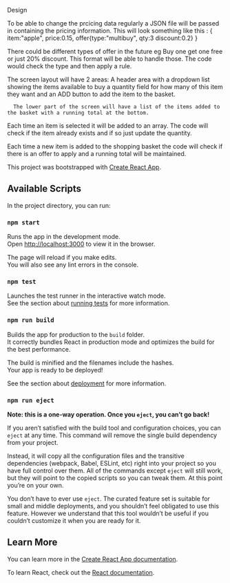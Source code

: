 Design

To be able to change the prcicing data regularly a JSON file will be passed in containing the pricing information. This will look something like this :
{
    item:"apple",
    price:0.15,
    offer{type:"multibuy",
          qty:3
          discount:0.2}
}

There could be different types of offer in the future eg Buy one get one free or just 20% discount. This format will be able to handle those. The code would check the type and then apply a rule.

The screen layout will have 2 areas:
      A header area with a dropdown list showing the items available to buy a quantity field for how many of this item they want and an ADD button to add the item to the basket.

      The lower part of the screen will have a list of the items added to the basket with a running total at the bottom.

Each time an item is selected it will be added to an array. The code will check if the item already exists and if so just update the quantity.

Each time a new item is added to the shopping basket the code will check if there is an offer to apply and a running total will be maintained.



This project was bootstrapped with [Create React App](https://github.com/facebook/create-react-app).

## Available Scripts

In the project directory, you can run:

### `npm start`

Runs the app in the development mode.<br />
Open [http://localhost:3000](http://localhost:3000) to view it in the browser.

The page will reload if you make edits.<br />
You will also see any lint errors in the console.

### `npm test`

Launches the test runner in the interactive watch mode.<br />
See the section about [running tests](https://facebook.github.io/create-react-app/docs/running-tests) for more information.

### `npm run build`

Builds the app for production to the `build` folder.<br />
It correctly bundles React in production mode and optimizes the build for the best performance.

The build is minified and the filenames include the hashes.<br />
Your app is ready to be deployed!

See the section about [deployment](https://facebook.github.io/create-react-app/docs/deployment) for more information.

### `npm run eject`

**Note: this is a one-way operation. Once you `eject`, you can’t go back!**

If you aren’t satisfied with the build tool and configuration choices, you can `eject` at any time. This command will remove the single build dependency from your project.

Instead, it will copy all the configuration files and the transitive dependencies (webpack, Babel, ESLint, etc) right into your project so you have full control over them. All of the commands except `eject` will still work, but they will point to the copied scripts so you can tweak them. At this point you’re on your own.

You don’t have to ever use `eject`. The curated feature set is suitable for small and middle deployments, and you shouldn’t feel obligated to use this feature. However we understand that this tool wouldn’t be useful if you couldn’t customize it when you are ready for it.

## Learn More

You can learn more in the [Create React App documentation](https://facebook.github.io/create-react-app/docs/getting-started).

To learn React, check out the [React documentation](https://reactjs.org/).

